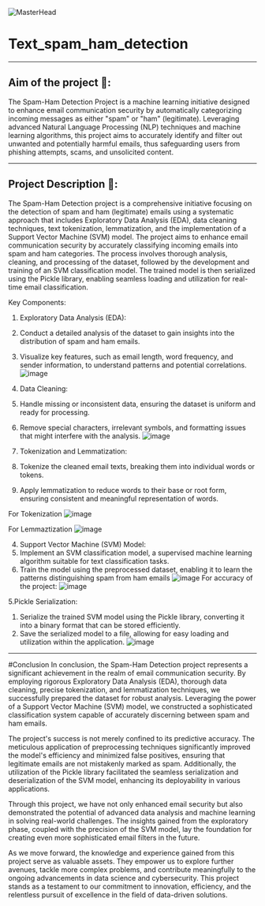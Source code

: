 ![MasterHead](https://media2.giphy.com/media/RI4LTRjrVJhTskGtrb/giphy.gif?cid=ecf05e47xkvbjr1j7j5im0xjzbzmeg5pnv0y5o9t0kmsd46y&ep=v1_gifs_search&rid=giphy.gif&ct=g)

# Text_spam_ham_detection

---

## Aim of the project 🎯:
The Spam-Ham Detection Project is a machine learning initiative designed to enhance email communication security by automatically categorizing incoming messages as either "spam" or "ham" (legitimate). Leveraging advanced Natural Language Processing (NLP) techniques and machine learning algorithms, this project aims to accurately identify and filter out unwanted and potentially harmful emails, thus safeguarding users from phishing attempts, scams, and unsolicited content.

---

## Project Description 📃:
The Spam-Ham Detection project is a comprehensive initiative focusing on the detection of spam and ham (legitimate) emails using a systematic approach that includes Exploratory Data Analysis (EDA), data cleaning techniques, text tokenization, lemmatization, and the implementation of a Support Vector Machine (SVM) model. The project aims to enhance email communication security by accurately classifying incoming emails into spam and ham categories. The process involves thorough analysis, cleaning, and processing of the dataset, followed by the development and training of an SVM classification model. The trained model is then serialized using the Pickle library, enabling seamless loading and utilization for real-time email classification.

Key Components:

1. Exploratory Data Analysis (EDA):
  1. Conduct a detailed analysis of the dataset to gain insights into the distribution of spam and ham emails.
  2. Visualize key features, such as email length, word frequency, and sender information, to understand patterns and potential correlations.
![image](https://github.com/Prakash-Khatri/Text_spam_ham_detection/assets/133597202/ff9c5870-ecb7-40da-98d8-85e2c4b4e03b)

2. Data Cleaning:
  1. Handle missing or inconsistent data, ensuring the dataset is uniform and ready for processing.
  2. Remove special characters, irrelevant symbols, and formatting issues that might interfere with the analysis.
![image](https://github.com/Prakash-Khatri/Text_spam_ham_detection/assets/133597202/a0f3cc17-886f-4b83-bee0-e534c460ba0d)


3. Tokenization and Lemmatization:
  1. Tokenize the cleaned email texts, breaking them into individual words or tokens.
  2. Apply lemmatization to reduce words to their base or root form, ensuring consistent and meaningful representation of words.

For Tokenization
![image](https://github.com/Prakash-Khatri/Text_spam_ham_detection/assets/133597202/db771983-9fa7-4102-959a-c655b91ebb4d)

For Lemmaztization
![image](https://github.com/Prakash-Khatri/Text_spam_ham_detection/assets/133597202/569d1497-5be3-4edb-9e32-1f9c57c644d0)


4. Support Vector Machine (SVM) Model:
  1. Implement an SVM classification model, a supervised machine learning algorithm suitable for text classification tasks.
  2. Train the model using the preprocessed dataset, enabling it to learn the patterns distinguishing spam from ham emails
![image](https://github.com/Prakash-Khatri/Text_spam_ham_detection/assets/133597202/c7c97b80-d487-4422-9b2c-fabe09835cd8)
For accuracy of the project:
![image](https://github.com/Prakash-Khatri/Text_spam_ham_detection/assets/133597202/3e7a5827-0e79-4934-91ef-49600ba7b0ec)


5.Pickle Serialization:
  1. Serialize the trained SVM model using the Pickle library, converting it into a binary format that can be stored efficiently.
  2. Save the serialized model to a file, allowing for easy loading and utilization within the application.
![image](https://github.com/Prakash-Khatri/Text_spam_ham_detection/assets/133597202/d7caf766-f7bb-4fe4-beb5-cd5979694b78)

---

#Conclusion
In conclusion, the Spam-Ham Detection project represents a significant achievement in the realm of email communication security. By employing rigorous Exploratory Data Analysis (EDA), thorough data cleaning, precise tokenization, and lemmatization techniques, we successfully prepared the dataset for robust analysis. Leveraging the power of a Support Vector Machine (SVM) model, we constructed a sophisticated classification system capable of accurately discerning between spam and ham emails.

The project's success is not merely confined to its predictive accuracy. The meticulous application of preprocessing techniques significantly improved the model's efficiency and minimized false positives, ensuring that legitimate emails are not mistakenly marked as spam. Additionally, the utilization of the Pickle library facilitated the seamless serialization and deserialization of the SVM model, enhancing its deployability in various applications.

Through this project, we have not only enhanced email security but also demonstrated the potential of advanced data analysis and machine learning in solving real-world challenges. The insights gained from the exploratory phase, coupled with the precision of the SVM model, lay the foundation for creating even more sophisticated email filters in the future.

As we move forward, the knowledge and experience gained from this project serve as valuable assets. They empower us to explore further avenues, tackle more complex problems, and contribute meaningfully to the ongoing advancements in data science and cybersecurity. This project stands as a testament to our commitment to innovation, efficiency, and the relentless pursuit of excellence in the field of data-driven solutions.
